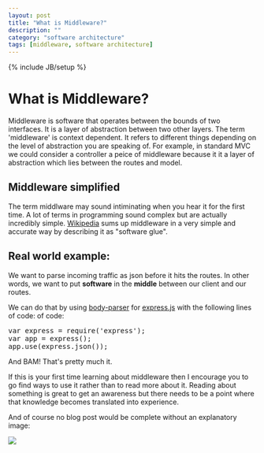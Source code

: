 ```yaml
---
layout: post
title: "What is Middleware?"
description: ""
category: "software architecture"
tags: [middleware, software architecture]
---
```

{% include JB/setup %}

<h1>What is Middleware?</h1>
<p>Middleware is software that operates between the bounds of two interfaces.
It is a layer of abstraction between two other layers. The term
'middleware' is context dependent. It refers to different things depending on
the level of abstraction you are speaking of. For example, in standard MVC we could consider a controller a
peice of middleware because it it a layer of abstraction which lies between the
routes and model.</p>

<h2>Middleware simplified</h2>
<p>The term middlware may sound intiminating when you hear it for the
first time. A lot of terms in programming
sound complex but are actually incredibly simple. <a
href="http://en.wikipedia.org/wiki/Middleware">Wikipedia</a> sums up middleware in a very simple and accurate way by describing it
as "software glue".</p>

<h2>Real world example:</h2>
<p>We want to parse incoming traffic as json before it hits the routes. In
other words, we want to put <b>software</b> in the <b>middle</b> between our client and our
routes.</p>

<p>We can do that by using <a
href="https://github.com/expressjs/body-parser">body-parser</a>
for <a href="https://github.com/expressjs">express.js</a> with the following lines of code:
of code:</p>
<pre>
var express = require('express');
var app = express();
app.use(express.json());
</pre>

<p>And BAM! That's pretty much it.</p>

<p>If this is your first time learning about middleware then I encourage you to go
find ways to use it rather than to read more about it. Reading about something
is great to get an awareness but there needs to be a point where that knowledge
becomes translated into experience.</p>

<p>And of course no blog post would be complete without an explanatory
image:</p>
<p><img src="http://clacklisp.org/tutorial/clack-middleware-2.png"></p>
